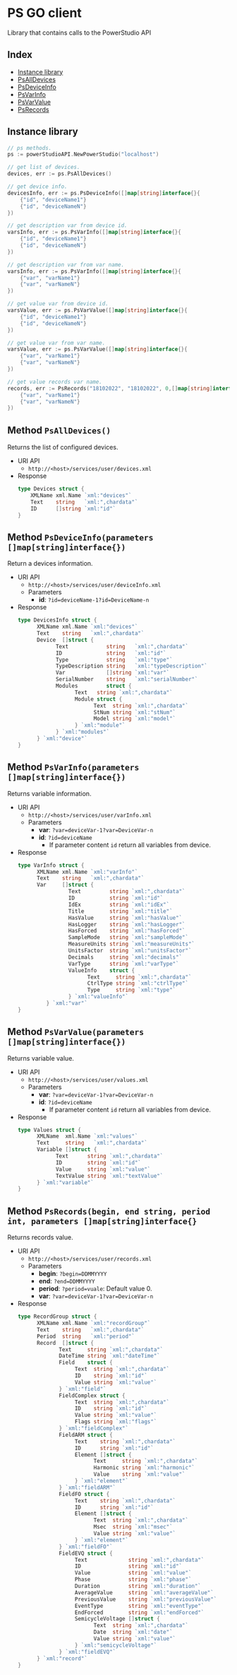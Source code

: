 # PS GO client

Library that contains calls to the PowerStudio API

## Index

* [Instance library](#library)
* [PsAllDevices](#PsAllDevices)
* [PsDeviceInfo](#PsDeviceInfo)
* [PsVarInfo](#PsVarInfo)
* [PsVarValue](#PsVarValue)
* [PsRecords](#PsRecords)

## Instance library <a name="library"></a>

```go
// ps methods. 
ps := powerStudioAPI.NewPowerStudio("localhost")

// get list of devices.
devices, err := ps.PsAllDevices()

// get device info.
devicesInfo, err := ps.PsDeviceInfo([]map[string]interface{}{
    {"id", "deviceName1"}
    {"id", "deviceNameN"}
})

// get description var from device id.
varsInfo, err := ps.PsVarInfo([]map[string]interface{}{
    {"id", "deviceName1"}
    {"id", "deviceNameN"}
})

// get description var from var name.
varsInfo, err := ps.PsVarInfo([]map[string]interface{}{
    {"var", "varName1"}
    {"var", "varNameN"}
})

// get value var from device id.
varsValue, err := ps.PsVarValue([]map[string]interface{}{
    {"id", "deviceName1"}
    {"id", "deviceNameN"}
})

// get value var from var name.
varsValue, err := ps.PsVarValue([]map[string]interface{}{
    {"var", "varName1"}
    {"var", "varNameN"}
})

// get value records var name.
records, err := PsRecords("18102022", "18102022", 0,[]map[string]interface{}{
    {"var", "varName1"}
    {"var", "varNameN"}
})
```

## Method `PsAllDevices()` <a name="PsAllDevices"></a>

Returns the list of configured devices.

* URI API
    * `http://<host>/services/user/devices.xml`
* Response
    ```go
    type Devices struct {
        XMLName xml.Name `xml:"devices"`
        Text    string   `xml:",chardata"`
        ID      []string `xml:"id"`
    }
  ```

## Method `PsDeviceInfo(parameters []map[string]interface{})` <a name="PsDeviceInfo"></a>

Return a devices information.

* URI API
    * `http://<host>/services/user/deviceInfo.xml`
    * Parameters
        * **id**: `?id=deviceName-1?id=DeviceName-n`
* Response
    ```go
    type DevicesInfo struct {
	      XMLName xml.Name `xml:"devices"`
	      Text    string   `xml:",chardata"`
	      Device  []struct {
		        Text            string   `xml:",chardata"`
		        ID              string   `xml:"id"`
		        Type            string   `xml:"type"`
		        TypeDescription string   `xml:"typeDescription"`
		        Var             []string `xml:"var"`
		        SerialNumber    string   `xml:"serialNumber"`
		        Modules         struct {
			          Text   string `xml:",chardata"`
                      Module struct {
				            Text  string `xml:",chardata"`
				            StNum string `xml:"stNum"`
				            Model string `xml:"model"`
			          } `xml:"module"`
		        } `xml:"modules"`
	      } `xml:"device"`
    }
  ```

## Method `PsVarInfo(parameters []map[string]interface{})` <a name="PsVarInfo"></a>

Returns variable information.

* URI API
    * `http://<host>/services/user/varInfo.xml`
    * Parameters
        * **var**: `?var=deviceVar-1?var=DeviceVar-n`
        * **id**: `?id=deviceName`
          * If parameter content `id` return all variables from device.
* Response
    ```go
    type VarInfo struct {
          XMLName xml.Name `xml:"varInfo"`
          Text    string   `xml:",chardata"`
          Var     []struct {
		            Text         string `xml:",chardata"`
		            ID           string `xml:"id"`
		            IdEx         string `xml:"idEx"`
		            Title        string `xml:"title"`
		            HasValue     string `xml:"hasValue"`
		            HasLogger    string `xml:"hasLogger"`
		            HasForced    string `xml:"hasForced"`
		            SampleMode   string `xml:"sampleMode"`
		            MeasureUnits string `xml:"measureUnits"`
		            UnitsFactor  string `xml:"unitsFactor"`
		            Decimals     string `xml:"decimals"`
		            VarType      string `xml:"varType"`
		            ValueInfo    struct {
			              Text     string `xml:",chardata"`
			              CtrlType string `xml:"ctrlType"`
			              Type     string `xml:"type"`
		            } `xml:"valueInfo"`
	         } `xml:"var"`
    }
  ```

## Method `PsVarValue(parameters []map[string]interface{})` <a name="PsVarValue"></a>

Returns variable value.

* URI API
    * `http://<host>/services/user/values.xml`
    * Parameters
        * **var**: `?var=deviceVar-1?var=DeviceVar-n`
        * **id**: `?id=deviceName`
            * If parameter content `id` return all variables from device.
* Response
    ```go
    type Values struct {
	      XMLName  xml.Name `xml:"values"`
	      Text     string   `xml:",chardata"`
	      Variable []struct {
		        Text      string `xml:",chardata"`
		        ID        string `xml:"id"`
		        Value     string `xml:"value"`
		        TextValue string `xml:"textValue"`
	      } `xml:"variable"`
    }
  ```

## Method `PsRecords(begin, end string, period int, parameters []map[string]interface{}` <a name="PsRecords"></a>

Returns records value.

* URI API
    * `http://<host>/services/user/records.xml`
    * Parameters
        * **begin**: `?begin=DDMMYYYY`
        * **end**: `?end=DDMMYYYY`
        * **period**: `?period=vuale`: Default value 0.
        * **var**: `?var=deviceVar-1?var=DeviceVar-n`
* Response
    ```go
    type RecordGroup struct {
	      XMLName xml.Name `xml:"recordGroup"`
	      Text    string   `xml:",chardata"`
	      Period  string   `xml:"period"`
	      Record  []struct {
		         Text     string `xml:",chardata"`
		         DateTime string `xml:"dateTime"`
		         Field    struct {
			          Text  string `xml:",chardata"`
			          ID    string `xml:"id"`
			          Value string `xml:"value"`
		         } `xml:"field"`
		         FieldComplex struct {
			          Text  string `xml:",chardata"`
			          ID    string `xml:"id"`
			          Value string `xml:"value"`
			          Flags string `xml:"flags"`
		         } `xml:"fieldComplex"`
		         FieldARM struct {
			          Text    string `xml:",chardata"`
			          ID      string `xml:"id"`
			          Element []struct {
				            Text     string `xml:",chardata"`
				            Harmonic string `xml:"harmonic"`
				            Value    string `xml:"value"`
			          } `xml:"element"`
		         } `xml:"fieldARM"`
		         FieldFO struct {
			          Text    string `xml:",chardata"`
			          ID      string `xml:"id"`
			          Element []struct {
				            Text  string `xml:",chardata"`
				            Msec  string `xml:"msec"`
				            Value string `xml:"value"`
			          } `xml:"element"`
		         } `xml:"fieldFO"`
		         FieldEVQ struct {
			          Text             string `xml:",chardata"`
			          ID               string `xml:"id"`
			          Value            string `xml:"value"`
			          Phase            string `xml:"phase"`
			          Duration         string `xml:"duration"`
			          AverageValue     string `xml:"averageValue"`
			          PreviousValue    string `xml:"previousValue"`
			          EventType        string `xml:"eventType"`
			          EndForced        string `xml:"endForced"`
			          SemicycleVoltage []struct {
				            Text  string `xml:",chardata"`
				            Date  string `xml:"date"`
				            Value string `xml:"value"`
			          } `xml:"semicycleVoltage"`
		         } `xml:"fieldEVQ"`
	      } `xml:"record"`
    }
  ```